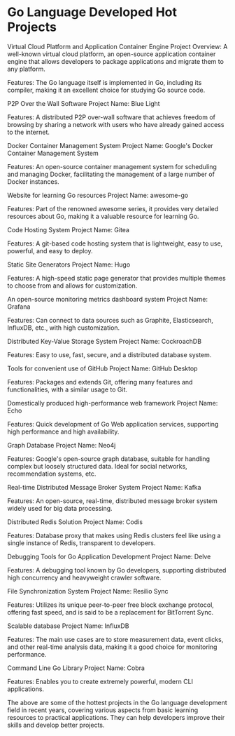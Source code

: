 # Go Language Developed Hot Projects
Virtual Cloud Platform and Application Container Engine
Project Overview: A well-known virtual cloud platform, an open-source application container engine that allows developers to package applications and migrate them to any platform.

Features: The Go language itself is implemented in Go, including its compiler, making it an excellent choice for studying Go source code.

P2P Over the Wall Software
Project Name: Blue Light

Features: A distributed P2P over-wall software that achieves freedom of browsing by sharing a network with users who have already gained access to the internet.

Docker Container Management System
Project Name: Google's Docker Container Management System

Features: An open-source container management system for scheduling and managing Docker, facilitating the management of a large number of Docker instances.

Website for learning Go resources
Project Name: awesome-go

Features: Part of the renowned awesome series, it provides very detailed resources about Go, making it a valuable resource for learning Go.

Code Hosting System
Project Name: Gitea

Features: A git-based code hosting system that is lightweight, easy to use, powerful, and easy to deploy.

Static Site Generators
Project Name: Hugo

Features: A high-speed static page generator that provides multiple themes to choose from and allows for customization.

An open-source monitoring metrics dashboard system
Project Name: Grafana

Features: Can connect to data sources such as Graphite, Elasticsearch, InfluxDB, etc., with high customization.

Distributed Key-Value Storage System
Project Name: CockroachDB

Features: Easy to use, fast, secure, and a distributed database system.

Tools for convenient use of GitHub
Project Name: GitHub Desktop

Features: Packages and extends Git, offering many features and functionalities, with a similar usage to Git.

Domestically produced high-performance web framework
Project Name: Echo

Features: Quick development of Go Web application services, supporting high performance and high availability.

Graph Database
Project Name: Neo4j

Features: Google's open-source graph database, suitable for handling complex but loosely structured data. Ideal for social networks, recommendation systems, etc.

Real-time Distributed Message Broker System
Project Name: Kafka

Features: An open-source, real-time, distributed message broker system widely used for big data processing.

Distributed Redis Solution
Project Name: Codis

Features: Database proxy that makes using Redis clusters feel like using a single instance of Redis, transparent to developers.

Debugging Tools for Go Application Development
Project Name: Delve

Features: A debugging tool known by Go developers, supporting distributed high concurrency and heavyweight crawler software.

File Synchronization System
Project Name: Resilio Sync

Features: Utilizes its unique peer-to-peer free block exchange protocol, offering fast speed, and is said to be a replacement for BitTorrent Sync.

Scalable database
Project Name: InfluxDB

Features: The main use cases are to store measurement data, event clicks, and other real-time analysis data, making it a good choice for monitoring performance.

Command Line Go Library
Project Name: Cobra

Features: Enables you to create extremely powerful, modern CLI applications.

The above are some of the hottest projects in the Go language development field in recent years, covering various aspects from basic learning resources to practical applications. They can help developers improve their skills and develop better projects.
